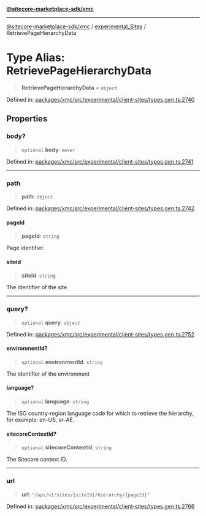 [**@sitecore-marketplace-sdk/xmc**](../../../../README.md)

***

[@sitecore-marketplace-sdk/xmc](../../../../README.md) / [experimental\_Sites](../README.md) / RetrievePageHierarchyData

# Type Alias: RetrievePageHierarchyData

> **RetrievePageHierarchyData** = `object`

Defined in: [packages/xmc/src/experimental/client-sites/types.gen.ts:2740](https://github.com/Sitecore/marketplace-sdk/blob/main/packages/xmc/src/experimental/client-sites/types.gen.ts#L2740)

## Properties

### body?

> `optional` **body**: `never`

Defined in: [packages/xmc/src/experimental/client-sites/types.gen.ts:2741](https://github.com/Sitecore/marketplace-sdk/blob/main/packages/xmc/src/experimental/client-sites/types.gen.ts#L2741)

***

### path

> **path**: `object`

Defined in: [packages/xmc/src/experimental/client-sites/types.gen.ts:2742](https://github.com/Sitecore/marketplace-sdk/blob/main/packages/xmc/src/experimental/client-sites/types.gen.ts#L2742)

#### pageId

> **pageId**: `string`

Page identifier.

#### siteId

> **siteId**: `string`

The identifier of the site.

***

### query?

> `optional` **query**: `object`

Defined in: [packages/xmc/src/experimental/client-sites/types.gen.ts:2752](https://github.com/Sitecore/marketplace-sdk/blob/main/packages/xmc/src/experimental/client-sites/types.gen.ts#L2752)

#### environmentId?

> `optional` **environmentId**: `string`

The identifier of the environment

#### language?

> `optional` **language**: `string`

The ISO country-region language code for which to retrieve the hierarchy, for example: en-US, ar-AE.

#### sitecoreContextId?

> `optional` **sitecoreContextId**: `string`

The Sitecore context ID.

***

### url

> **url**: `"/api/v1/sites/{siteId}/hierarchy/{pageId}"`

Defined in: [packages/xmc/src/experimental/client-sites/types.gen.ts:2766](https://github.com/Sitecore/marketplace-sdk/blob/main/packages/xmc/src/experimental/client-sites/types.gen.ts#L2766)

